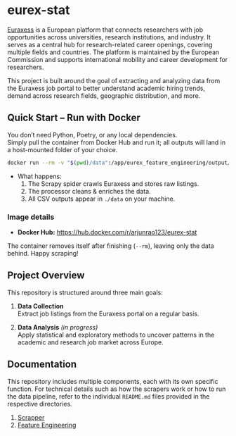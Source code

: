 # eurex-stat

[Euraxess](https://euraxess.ec.europa.eu/jobs/search) is a European platform that connects researchers with job opportunities across universities, research institutions, and industry. It serves as a central hub for research-related career openings, covering multiple fields and countries. The platform is maintained by the European Commission and supports international mobility and career development for researchers.

This project is built around the goal of extracting and analyzing data from the Euraxess job portal to better understand academic hiring trends, demand across research fields, geographic distribution, and more.

## Quick Start – Run with Docker

You don’t need Python, Poetry, or any local dependencies.  
Simply pull the container from Docker Hub and run it; all outputs will land in a host-mounted folder of your choice.

```bash
docker run --rm -v "$(pwd)/data":/app/eurex_feature_engineering/output/transformed arjunrao123/eurex-stat:latest
```

* What happens:  
  1. The Scrapy spider crawls Euraxess and stores raw listings.  
  2. The processor cleans & enriches the data.  
  3. All CSV outputs appear in `./data` on your machine.

### Image details

* **Docker Hub:** <https://hub.docker.com/r/arjunrao123/eurex-stat>

The container removes itself after finishing (`--rm`), leaving only the data behind. Happy scraping!

## Project Overview

This repository is structured around three main goals:

1. **Data Collection**  
   Extract job listings from the Euraxess portal on a regular basis.

2. **Data Analysis** *(in progress)*  
   Apply statistical and exploratory methods to uncover patterns in the academic and research job market across Europe.

## Documentation

This repository includes multiple components, each with its own specific function. For technical details such as how the scrapers work or how to run the data pipeline, refer to the individual `README.md` files provided in the respective directories.

1) [Scrapper](https://github.com/arjunprakash027/eurex-stat/blob/main/eurex_scrapper/README.md)
2) [Feature Engineering](https://github.com/arjunprakash027/eurex-stat/blob/main/eurex_feature_engineering/README.md)

